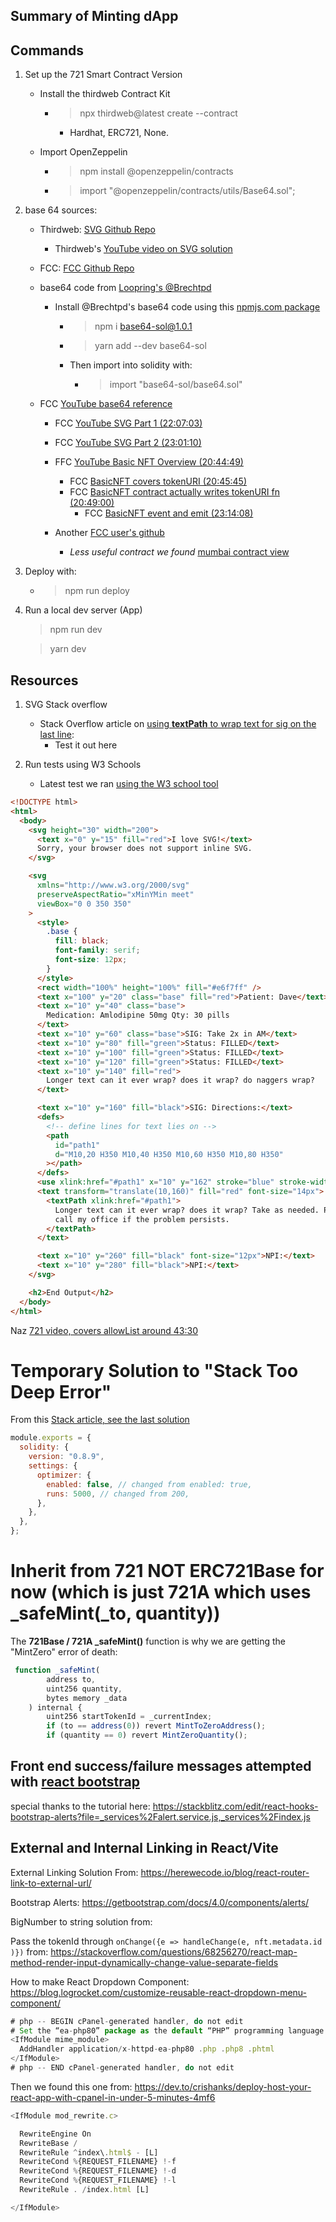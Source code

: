 ## Summary of Minting dApp

## Commands

1. Set up the 721 Smart Contract Version

   - Install the thirdweb Contract Kit

     - > npx thirdweb@latest create --contract
       - Hardhat, ERC721, None.

   - Import OpenZeppelin

     - > npm install @openzeppelin/contracts

     - > import "@openzeppelin/contracts/utils/Base64.sol";

2. base 64 sources:

   - Thirdweb: [SVG Github Repo](https://github.com/thirdweb-example/on-chain-nft-metadata/blob/main/contracts/Contract.sol)

     - Thirdweb's [YouTube video on SVG solution](https://www.youtube.com/watch?v=rJQinCp1_Fw)

   - FCC: [FCC Github Repo](https://github.com/PatrickAlphaC/hardhat-nft-fcc/blob/main/contracts/DynamicSvgNft.sol)

   - base64 code from [Loopring's @Brechtpd](https://github.com/brechtpd/base64)

     - Install @Brechtpd's base64 code using this [npmjs.com package](https://www.npmjs.com/package/base64-sol/v/1.0.1)

       - > npm i base64-sol@1.0.1

       - > yarn add --dev base64-sol

       - Then import into solidity with:

         - > import "base64-sol/base64.sol"

   - FCC [YouTube base64 reference](https://youtu.be/gyMwXuJrbJQ?t=80098)

     - FCC [YouTube SVG Part 1 (22:07:03)](https://youtu.be/gyMwXuJrbJQ?t=79623)
     - FCC [YouTube SVG Part 2 (23:01:10)](https://youtu.be/gyMwXuJrbJQ?t=82870)
     - FFC [YouTube Basic NFT Overview (20:44:49)](https://youtu.be/gyMwXuJrbJQ?t=74689)

       - FCC [BasicNFT covers tokenURI (20:45:45)](https://youtu.be/gyMwXuJrbJQ?t=74745)
       - FCC [BasicNFT contract actually writes tokenURI fn (20:49:00)](https://youtu.be/gyMwXuJrbJQ?t=74940)
         - FCC [BasicNFT event and emit (23:14:08)](https://youtu.be/gyMwXuJrbJQ?t=83648)

     - Another [FCC user's github](https://gist.github.com/mbvissers/b507e810af73b1079efbad6d06d3aaf7)

       - _Less useful contract we found_ [mumbai contract view](https://mumbai.polygonscan.com/address/0x02a8d9c0ffdea713051a277f68c174abc0b630fc#code)

3. Deploy with:

   - > npm run deploy

4. Run a local dev server (App)

   > npm run dev

   > yarn dev

## Resources

1. SVG Stack overflow

   - Stack Overflow article on [using **textPath** to wrap text for sig on the last line](https://stackoverflow.com/questions/4991171/auto-line-wrapping-in-svg-text):
     - Test it out here

2. Run tests using W3 Schools

   - Latest test we ran [using the W3 school tool](https://www.w3schools.com/graphics/tryit.asp?filename=trysvg_text)

```html
<!DOCTYPE html>
<html>
  <body>
    <svg height="30" width="200">
      <text x="0" y="15" fill="red">I love SVG!</text>
      Sorry, your browser does not support inline SVG.
    </svg>

    <svg
      xmlns="http://www.w3.org/2000/svg"
      preserveAspectRatio="xMinYMin meet"
      viewBox="0 0 350 350"
    >
      <style>
        .base {
          fill: black;
          font-family: serif;
          font-size: 12px;
        }
      </style>
      <rect width="100%" height="100%" fill="#e6f7ff" />
      <text x="100" y="20" class="base" fill="red">Patient: Dave</text>
      <text x="10" y="40" class="base">
        Medication: Amlodipine 50mg Qty: 30 pills
      </text>
      <text x="10" y="60" class="base">SIG: Take 2x in AM</text>
      <text x="10" y="80" fill="green">Status: FILLED</text>
      <text x="10" y="100" fill="green">Status: FILLED</text>
      <text x="10" y="120" fill="green">Status: FILLED</text>
      <text x="10" y="140" fill="red">
        Longer text can it ever wrap? does it wrap? do naggers wrap?
      </text>

      <text x="10" y="160" fill="black">SIG: Directions:</text>
      <defs>
        <!-- define lines for text lies on -->
        <path
          id="path1"
          d="M10,20 H350 M10,40 H350 M10,60 H350 M10,80 H350"
        ></path>
      </defs>
      <use xlink:href="#path1" x="10" y="162" stroke="blue" stroke-width="1" />
      <text transform="translate(10,160)" fill="red" font-size="14px">
        <textPath xlink:href="#path1">
          Longer text can it ever wrap? does it wrap? Take as needed. Please
          call my office if the problem persists.
        </textPath>
      </text>

      <text x="10" y="260" fill="black" font-size="12px">NPI:</text>
      <text x="10" y="280" fill="black">NPI:</text>
    </svg>

    <h2>End Output</h2>
  </body>
</html>
```

Naz [721 video, covers allowList around 43:30](https://www.youtube.com/live/DSKDhBCmHXk?feature=share&t=2610)

# Temporary Solution to "Stack Too Deep Error"

From this [Stack article, see the last solution](https://stackoverflow.com/questions/70310087/how-do-i-resolve-this-hardhat-compilererror-stack-too-deep-when-compiling-inli)

```js
module.exports = {
  solidity: {
    version: "0.8.9",
    settings: {
      optimizer: {
        enabled: false, // changed from enabled: true,
        runs: 5000, // changed from 200,
      },
    },
  },
};
```

# Inherit from 721 NOT ERC721Base for now (which is just 721A which uses \_safeMint(\_to, quantity))

The **721Base / 721A \_safeMint()** function is why we are getting the "MintZero" error of death:

```js
 function _safeMint(
        address to,
        uint256 quantity,
        bytes memory _data
    ) internal {
        uint256 startTokenId = _currentIndex;
        if (to == address(0)) revert MintToZeroAddress();
        if (quantity == 0) revert MintZeroQuantity();


```

## Front end success/failure messages attempted with [react bootstrap]()

special thanks to the tutorial here: https://stackblitz.com/edit/react-hooks-bootstrap-alerts?file=_services%2Falert.service.js,_services%2Findex.js

## External and Internal Linking in React/Vite

External Linking Solution From: https://herewecode.io/blog/react-router-link-to-external-url/

Bootstrap Alerts: https://getbootstrap.com/docs/4.0/components/alerts/

BigNumber to string solution from:

Pass the tokenId through `onChange({e => handleChange(e, nft.metadata.id )})` from: https://stackoverflow.com/questions/68256270/react-map-method-render-input-dynamically-change-value-separate-fields

How to make React Dropdown Component: https://blog.logrocket.com/customize-reusable-react-dropdown-menu-component/

```js
# php -- BEGIN cPanel-generated handler, do not edit
# Set the “ea-php80” package as the default “PHP” programming language.
<IfModule mime_module>
  AddHandler application/x-httpd-ea-php80 .php .php8 .phtml
</IfModule>
# php -- END cPanel-generated handler, do not edit


```

Then we found this one from: https://dev.to/crishanks/deploy-host-your-react-app-with-cpanel-in-under-5-minutes-4mf6

```js
<IfModule mod_rewrite.c>

  RewriteEngine On
  RewriteBase /
  RewriteRule ^index\.html$ - [L]
  RewriteCond %{REQUEST_FILENAME} !-f
  RewriteCond %{REQUEST_FILENAME} !-d
  RewriteCond %{REQUEST_FILENAME} !-l
  RewriteRule . /index.html [L]

</IfModule>

```

